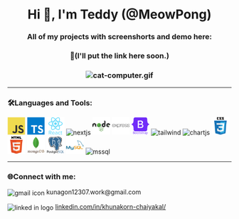 <h1 align="center">Hi 👋, I'm Teddy (@MeowPong)</h1>
<h3 align="center">All of my projects with screenshorts and demo here: </h3>
<h3 align="center">🔗(I'll put the link here soon.)</h3>

<h3 align="center"><img align="center" src="https://media1.tenor.com/m/y2JXkY1pXkwAAAAd/cat-computer.gif" alt="cat-computer.gif" height="120" width="120" /></h3>

---


<h3 align="left">🛠️Languages and Tools:</h3>
<p align="left"> 
  <img src="https://raw.githubusercontent.com/devicons/devicon/master/icons/javascript/javascript-original.svg" alt="javascript" width="40" height="40"/> 
  <img src="https://raw.githubusercontent.com/devicons/devicon/master/icons/typescript/typescript-original.svg" alt="typescript" width="40" height="40"/>
  <img src="https://raw.githubusercontent.com/devicons/devicon/master/icons/react/react-original-wordmark.svg" alt="react" width="40" height="40"/>
  <img src="https://cdn.worldvectorlogo.com/logos/nextjs-2.svg" alt="nextjs" width="40" height="40"/> 
  <img src="https://raw.githubusercontent.com/devicons/devicon/master/icons/nodejs/nodejs-original-wordmark.svg" alt="nodejs" width="40" height="40"/> 
  <img src="https://raw.githubusercontent.com/devicons/devicon/master/icons/express/express-original-wordmark.svg" alt="express" width="40" height="40"/> 
  <img src="https://raw.githubusercontent.com/devicons/devicon/master/icons/bootstrap/bootstrap-plain-wordmark.svg" alt="bootstrap" width="40" height="40"/> 
  <img src="https://www.vectorlogo.zone/logos/tailwindcss/tailwindcss-icon.svg" alt="tailwind" width="40" height="40"/> 
  <img src="https://www.chartjs.org/media/logo-title.svg" alt="chartjs" width="40" height="40"/> 
  <img src="https://raw.githubusercontent.com/devicons/devicon/master/icons/css3/css3-original-wordmark.svg" alt="css3" width="40" height="40"/> 
  <img src="https://raw.githubusercontent.com/devicons/devicon/master/icons/html5/html5-original-wordmark.svg" alt="html5" width="40" height="40"/>
  <img src="https://raw.githubusercontent.com/devicons/devicon/master/icons/mongodb/mongodb-original-wordmark.svg" alt="mongodb" width="40" height="40"/> 
  <img src="https://raw.githubusercontent.com/devicons/devicon/master/icons/postgresql/postgresql-original-wordmark.svg" alt="postgresql" width="40" height="40"/> 
  <img src="https://raw.githubusercontent.com/devicons/devicon/master/icons/mysql/mysql-original-wordmark.svg" alt="mysql" width="40" height="40"/> 
  <img src="https://www.svgrepo.com/show/303229/microsoft-sql-server-logo.svg" alt="mssql" width="40" height="40"/> 
</p>


---


<h3 align="left">🌐Connect with me:</h3>
<p align="left">
<img align="center" src="https://static.cdnlogo.com/logos/g/68/gmail.svg" alt="gmail icon" height="30" width="40" />
<span>kunagon12307.work@gmail.com</span>
</p>
<p align="left">
<img align="center" src="https://content.linkedin.com/content/dam/me/business/en-us/amp/brand-site/v2/bg/LI-Bug.svg.original.svg" alt="linked in logo" height="30" width="40" />
<a href="https://www.linkedin.com/in/khunakorn-chaiyakal/" target="blank">linkedin.com/in/khunakorn-chaiyakal/</a>
</p>
